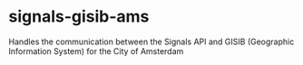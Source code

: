 # signals-gisib-ams
Handles the communication between the Signals API and GISIB (Geographic Information System) for the City of Amsterdam
